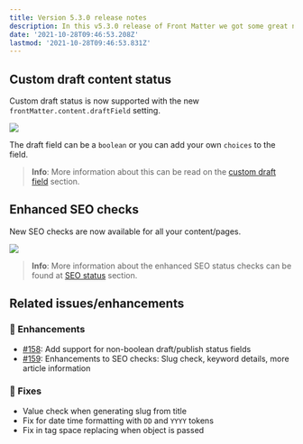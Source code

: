 ```yaml
---
title: Version 5.3.0 release notes
description: In this v5.3.0 release of Front Matter we got some great new features to announce to you.
date: '2021-10-28T09:46:53.208Z'
lastmod: '2021-10-28T09:46:53.831Z'
---
```


<!-- markdownlint-disable MD013 MD045 MD041-->
## Custom draft content status
<!-- markdownlint-enable MD041 -->
Custom draft status is now supported with the new `frontMatter.content.draftField` setting.

![](/releases/v5.3.0/draft-status.png)

The draft field can be a `boolean` or you can add your own `choices` to the field.

> **Info**: More information about this can be read on the [custom draft field](/docs/content-creation/fields#draft) section.

## Enhanced SEO checks

New SEO checks are now available for all your content/pages.

![](/releases/v5.3.0/seo-status.png)

> **Info**: More information about the enhanced SEO status checks can be found at [SEO status](/docs/panel#seo-status) section.

## Related issues/enhancements

### 🎨 Enhancements

- [#158](https://github.com/estruyf/vscode-front-matter/issues/158): Add support for non-boolean draft/publish status fields
- [#159](https://github.com/estruyf/vscode-front-matter/issues/159): Enhancements to SEO checks: Slug check, keyword details, more article information

### 🐞 Fixes

- Value check when generating slug from title
- Fix for date time formatting with `DD` and `YYYY` tokens
- Fix in tag space replacing when object is passed

<!-- markdownlint-enable MD013 MD045 -->